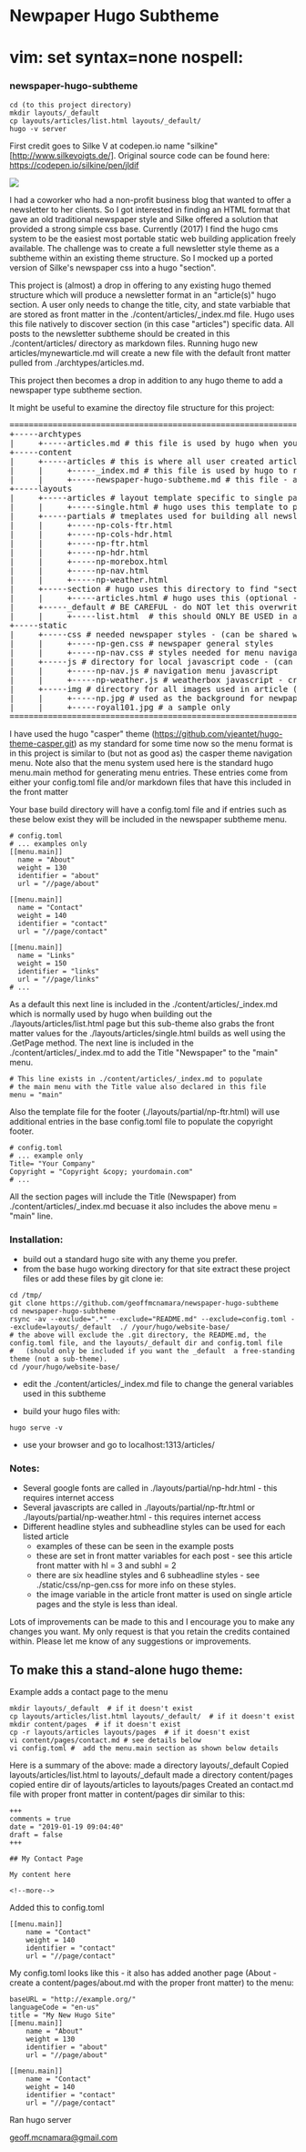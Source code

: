 # Newpaper Hugo Subtheme
# vim: set syntax=none nospell:
### newspaper-hugo-subtheme


```
cd (to this project directory)
mkdir layouts/_default
cp layouts/articles/list.html layouts/_default/
hugo -v server 
```

First credit goes to Silke V at codepen.io name "silkine" [http://www.silkevoigts.de/].
Original source code can be found here: https://codepen.io/silkine/pen/jldif

![](./static/img/newspaper-hugo-subtheme.png)

I had a coworker who had a non-profit business blog that wanted to offer a newsletter to her clients.
So I got interested in finding an HTML format that gave an old traditional newspaper style
and Silke offered a solution that provided a strong simple css base. Currently (2017) I find
the hugo cms system to be the easiest most portable static web building application freely available.
The challenge was to create a full newsletter style theme as a subtheme within an existing theme
structure. So I mocked up a ported version of Silke's newspaper css into a hugo "section".

This project is (almost) a drop in offering to any existing hugo themed structure which will produce
a newsletter format in an "article(s)" hugo section. A user only needs to change the title, city,
and state varbiable that are stored as front matter in the ./content/articles/_index.md file.
Hugo uses this file natively to discover section (in this case "articles") specific data. All
posts to the newsletter subtheme should be created in this ./content/articles/ directory as markdown
files. Running hugo new articles/mynewarticle.md will create a new file with the default front matter
pulled from ./archtypes/articles.md.

This project then becomes a drop in addition to any hugo theme to add a newspaper type subtheme section.

<!--more-->

It might be useful to examine the directoy file structure for this project:

<pre>
============================================================
+-----archtypes
|     +-----articles.md # this file is used by hugo when you create a new article - provides front matter
+-----content
|     +-----articles # this is where all user created article markdown postings reside
|     |     +-----_index.md # this file is used by hugo to read front matter and populate general variable - similar to a config file
|     |     +-----newspaper-hugo-subtheme.md # this file - an article posting
+-----layouts
|     +-----articles # layout template specific to single page articles
|     |     +-----single.html # hugo uses this template to produce and single page for a posted article
|     +-----partials # tmeplates used for building all newsletter-hugo-subtheme pages - thanks and credit to codepen.io name "silkine"
|     |     +-----np-cols-ftr.html
|     |     +-----np-cols-hdr.html
|     |     +-----np-ftr.html
|     |     +-----np-hdr.html
|     |     +-----np-morebox.html
|     |     +-----np-nav.html
|     |     +-----np-weather.html
|     +-----section # hugo uses this directory to find "section" specific "list" templates
|     |     +-----articles.html # hugo uses this (optional - not included here) template to combine postings into a newletter front page
|     +-----_default # BE CAREFUL - do NOT let this overwrite your current _default dir unless you want this as a free-standing theme
|     |     +-----list.html  # this should ONLY BE USED in a free-standing theme situation
+-----static
|     +-----css # needed newspaper styles - (can be shared with other themes of course)
|     |     +-----np-gen.css # newspaper general styles
|     |     +-----np-nav.css # styles needed for menu navigation
|     +-----js # directory for local javascript code - (can be shared with other themes of course)
|     |     +-----np-nav.js # navigation menu javascript
|     |     +-----np-weather.js # weatherbox javascript - credit and thanks to simpleweatherjs.com
|     +-----img # directory for all images used in article (can be shared with other themes of course)
|     |     +-----np.jpg # used as the background for newpaper-hugo-subtheme
|     |     +-----royal101.jpg # a sample only
============================================================
</pre>

I have used the hugo "casper" theme (https://github.com/vjeantet/hugo-theme-casper.git) as my standard for some time now so the 
menu format is in this project is similar to (but not as good as) the casper theme navigation menu. Note also that the menu
system used here is the standard hugo menu.main method for generating menu entries. These entries come from either
your config.toml file and/or markdown files that have this included in the front matter

Your base build directory will have a config.toml file and if entries such as these below exist they will be included in the
newspaper subtheme menu.

```
# config.toml
# ... examples only
[[menu.main]]
  name = "About"
  weight = 130
  identifier = "about"
  url = "//page/about"

[[menu.main]]
  name = "Contact"
  weight = 140
  identifier = "contact"
  url = "//page/contact"

[[menu.main]]
  name = "Links"
  weight = 150
  identifier = "links"
  url = "//page/links"
# ...
```

As a default this next line is included in the ./content/articles/_index.md which is normally used by hugo 
when building out the ./layouts/articles/list.html page but this sub-theme also grabs the front matter
values for the ./layouts/articles/single.html builds as well using the .GetPage method. The next line is included
in the ./content/articles/_index.md to add the Title "Newspaper" to the "main" menu.

```
# This line exists in ./content/articles/_index.md to populate 
# the main menu with the Title value also declared in this file
menu = "main"
```

Also the template file for the footer (./layouts/partial/np-ftr.html) will use additional entries in the base 
config.toml file to populate the copyright footer.

```
# config.toml
# ... example only
Title= "Your Company"
Copyright = "Copyright &copy; yourdomain.com"  
# ...
```

All the section pages will include the Title (Newspaper) from ./content/articles/_index.md becuase 
it also includes the above menu = "main" line.

### Installation:

* build out a standard hugo site with any theme you prefer.
* from the base hugo working directory for that site extract these project files or
  add these files by git clone ie:
```
cd /tmp/
git clone https://github.com/geoffmcnamara/newspaper-hugo-subtheme
cd newspaper-hugo-subtheme
rsync -av --exclude=".*" --exclude="README.md" --exclude=config.toml --exclude=layouts/_default  ./ /your/hugo/website-base/  
# the above will exclude the .git directory, the README.md, the config.toml file, and the layouts/_default dir and config.toml file
#   (should only be included if you want the _default  a free-standing theme (not a sub-theme).
cd /your/hugo/website-base/
```
* edit the ./content/articles/_index.md file to change the general variables used in this subtheme

* build your hugo files with:
```
hugo serve -v
```
* use your browser and go to localhost:1313/articles/

### Notes:

* Several google fonts are called in ./layouts/partial/np-hdr.html - this requires internet access
* Several javascripts  are called in ./layouts/partial/np-ftr.html or ./layouts/partial/np-weather.html - this requires internet access
* Different headline styles and subheadline styles can be used for each listed article 
  - examples of these can be seen in the example posts
  - these are set in front matter variables for each post - see this article front matter with hl = 3 and subhl = 2
  - there are six headline styles and 6 subheadline styles - see ./static/css/np-gen.css for more info on these styles.
  - the image variable in the article front matter is used on single article pages and the style is less than ideal.


Lots of improvements can be made to this and I encourage you to make any changes you want. My only request is that you retain the credits
contained within. Please let me know of any suggestions or improvements.


## To make this a stand-alone hugo theme:
Example adds a contact page to the menu

```
mkdir layouts/_default  # if it doesn't exist
cp layouts/articles/list.html layouts/_default/  # if it doesn't exist
mkdir content/pages  # if it doesn't exist
cp -r layouts/articles layouts/pages  # if it doesn't exist
vi content/pages/contact.md # see details below
vi config.toml #  add the menu.main section as shown below details
```

Here is a summary of the above:
made a directory layouts/_default
Copied layouts/articles/list.html to layouts/_default
made a directory content/pages
copied entire dir of layouts/articles to layouts/pages
Created an contact.md file with proper front matter in content/pages dir similar to this:

```
+++
comments = true
date = "2019-01-19 09:04:40"
draft = false
+++

## My Contact Page

My content here

<!--more-->
```

Added this to config.toml
```
[[menu.main]]
    name = "Contact"
    weight = 140
    identifier = "contact"
    url = "//page/contact"
``` 

My config.toml looks like this - it also has added another page (About - create a content/pages/about.md with the proper front matter) to the menu:

```
baseURL = "http://example.org/"
languageCode = "en-us"
title = "My New Hugo Site"
[[menu.main]]
    name = "About"
    weight = 130
    identifier = "about"
    url = "//page/about"
  
[[menu.main]]
    name = "Contact"
    weight = 140
    identifier = "contact"
    url = "//page/contact"

```

Ran hugo server


geoff.mcnamara@gmail.com
<script src="https://gist.github.com/geoffmcnamara/bc0fe7d23e3a63c0da6544ee995b5d2e.js"></script>
